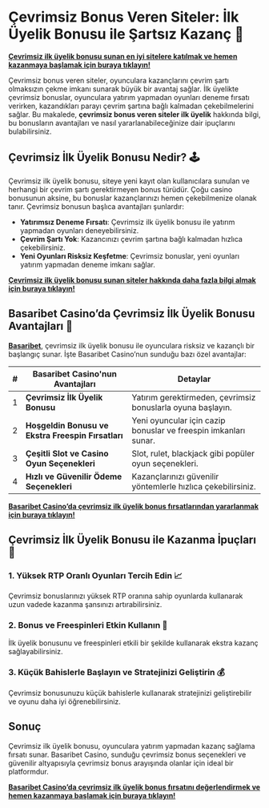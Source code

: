 # Çevrimsiz Bonus Veren Siteler: İlk Üyelik Bonusu ile Şartsız Kazanç 🎁

**[Çevrimsiz ilk üyelik bonusu sunan en iyi sitelere katılmak ve hemen kazanmaya başlamak için buraya tıklayın!](https://casinotr.link/gWCRZ4)**

Çevrimsiz bonus veren siteler, oyunculara kazançlarını çevrim şartı olmaksızın çekme imkanı sunarak büyük bir avantaj sağlar. İlk üyelikte çevrimsiz bonuslar, oyunculara yatırım yapmadan oyunları deneme fırsatı verirken, kazandıkları parayı çevrim şartına bağlı kalmadan çekebilmelerini sağlar. Bu makalede, **çevrimsiz bonus veren siteler ilk üyelik** hakkında bilgi, bu bonusların avantajları ve nasıl yararlanabileceğinize dair ipuçlarını bulabilirsiniz.

## Çevrimsiz İlk Üyelik Bonusu Nedir? 🕹️

Çevrimsiz ilk üyelik bonusu, siteye yeni kayıt olan kullanıcılara sunulan ve herhangi bir çevrim şartı gerektirmeyen bonus türüdür. Çoğu casino bonusunun aksine, bu bonuslar kazançlarınızı hemen çekebilmenize olanak tanır. Çevrimsiz bonusun başlıca avantajları şunlardır:

- **Yatırımsız Deneme Fırsatı**: Çevrimsiz ilk üyelik bonusu ile yatırım yapmadan oyunları deneyebilirsiniz.
- **Çevrim Şartı Yok**: Kazancınızı çevrim şartına bağlı kalmadan hızlıca çekebilirsiniz.
- **Yeni Oyunları Risksiz Keşfetme**: Çevrimsiz bonuslar, yeni oyunları yatırım yapmadan deneme imkanı sağlar.

**[Çevrimsiz ilk üyelik bonusu sunan siteler hakkında daha fazla bilgi almak için buraya tıklayın!](https://casinotr.link/gWCRZ4)**

## Basaribet Casino’da Çevrimsiz İlk Üyelik Bonusu Avantajları 🧠

**[Basaribet](https://casinotr.link/gWCRZ4)**, çevrimsiz ilk üyelik bonusu ile oyunculara risksiz ve kazançlı bir başlangıç sunar. İşte Basaribet Casino’nun sunduğu bazı özel avantajlar:

| #  | Basaribet Casino'nun Avantajları                 | Detaylar |
|----|--------------------------------------------------|----------|
| 1  | **Çevrimsiz İlk Üyelik Bonusu**                  | Yatırım gerektirmeden, çevrimsiz bonuslarla oyuna başlayın. |
| 2  | **Hoşgeldin Bonusu ve Ekstra Freespin Fırsatları** | Yeni oyuncular için cazip bonuslar ve freespin imkanları sunar. |
| 3  | **Çeşitli Slot ve Casino Oyun Seçenekleri**       | Slot, rulet, blackjack gibi popüler oyun seçenekleri. |
| 4  | **Hızlı ve Güvenilir Ödeme Seçenekleri**          | Kazançlarınızı güvenilir yöntemlerle hızlıca çekebilirsiniz. |

**[Basaribet Casino’da çevrimsiz ilk üyelik bonus fırsatlarından yararlanmak için buraya tıklayın!](https://casinotr.link/gWCRZ4)**

## Çevrimsiz İlk Üyelik Bonusu ile Kazanma İpuçları 🎯

### 1. Yüksek RTP Oranlı Oyunları Tercih Edin 📈
Çevrimsiz bonuslarınızı yüksek RTP oranına sahip oyunlarda kullanarak uzun vadede kazanma şansınızı artırabilirsiniz.

### 2. Bonus ve Freespinleri Etkin Kullanın 🎡
İlk üyelik bonusunu ve freespinleri etkili bir şekilde kullanarak ekstra kazanç sağlayabilirsiniz.

### 3. Küçük Bahislerle Başlayın ve Stratejinizi Geliştirin 💰
Çevrimsiz bonusunuzu küçük bahislerle kullanarak stratejinizi geliştirebilir ve oyunu daha iyi öğrenebilirsiniz.

## Sonuç

Çevrimsiz ilk üyelik bonusu, oyunculara yatırım yapmadan kazanç sağlama fırsatı sunar. Basaribet Casino, sunduğu çevrimsiz bonus seçenekleri ve güvenilir altyapısıyla çevrimsiz bonus arayışında olanlar için ideal bir platformdur.

**[Basaribet Casino’da çevrimsiz ilk üyelik bonus fırsatını değerlendirmek ve hemen kazanmaya başlamak için buraya tıklayın!](https://casinotr.link/gWCRZ4)**

